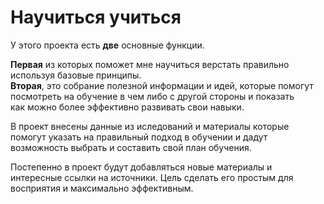 # Научиться учиться

У этого проекта есть **две** основные функции. 

**Первая** из которых поможет мне научиться верстать правильно используя базовые принципы.   
**Вторая**, это собрание полезной информации и идей, которые помогут посмотреть на обучение в чем либо с другой стороны и показать  
как можно более эффективно развивать свои навыки. 

В проект внесены данные из иследований и материалы которые помогут указать на правильный подход в обучении и дадут возможность выбрать и составить свой план обучения.

Постепенно в проект будут добавляться новые материалы и интересные ссылки на источники. Цель сделать его простым для восприятия и максимально эффективным. 